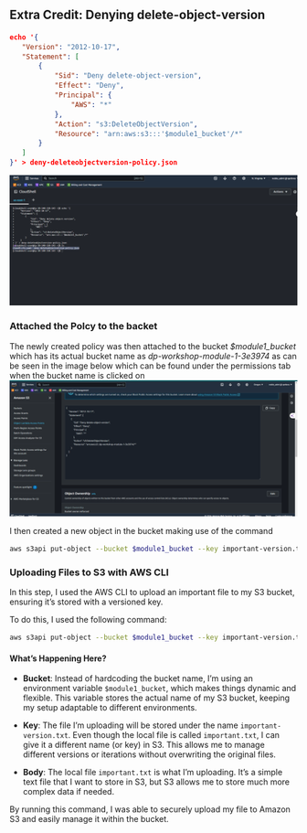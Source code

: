  
 
 
 
 
 ## Extra Credit: Denying delete-object-version


 ``` json
echo '{
    "Version": "2012-10-17",
    "Statement": [
        {
            "Sid": "Deny delete-object-version",
            "Effect": "Deny",
            "Principal": {
                "AWS": "*"
            },
            "Action": "s3:DeleteObjectVersion",
            "Resource": "arn:aws:s3:::'$module1_bucket'/*"
        }
    ]
}' > deny-deleteobjectversion-policy.json

 ```


 ![PreventObjectDeletionVersionPolicy](images/28PreventObjectDeletionVersionPolicy.png)

 ### Attached the Polcy to the backet
 The newly created policy was then attached to the bucket *$module1_bucket* which has its actual bucket name as *dp-workshop-module-1-3e3974* as can be seen in the image below which can be found under the permissions tab when the bucket name is clicked on
 ![alt text](images/29PolicyAppliedToThebucket.png)

 I then created a new object in the bucket making use of the command
 ```bash
 aws s3api put-object --bucket $module1_bucket --key important-version.txt --body important.txt
 ```
 ### Uploading Files to S3 with AWS CLI

In this step, I used the AWS CLI to upload an important file to my S3 bucket, ensuring it’s stored with a versioned key.

To do this, I used the following command:

```bash
aws s3api put-object --bucket $module1_bucket --key important-version.txt --body important.txt
```
#### What’s Happening Here?

- **Bucket**: Instead of hardcoding the bucket name, I’m using an environment variable `$module1_bucket`, which makes things dynamic and flexible. This variable stores the actual name of my S3 bucket, keeping my setup adaptable to different environments.

- **Key**: The file I’m uploading will be stored under the name `important-version.txt`. Even though the local file is called `important.txt`, I can give it a different name (or key) in S3. This allows me to manage different versions or iterations without overwriting the original files.

- **Body**: The local file `important.txt` is what I’m uploading. It’s a simple text file that I want to store in S3, but S3 allows me to store much more complex data if needed.

By running this command, I was able to securely upload my file to Amazon S3 and easily manage it within the bucket.
